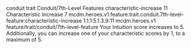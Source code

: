 <ability>
  <metadata>
    <class>conduit</class>
    <feature_type>trait</feature_type>
    <file_dpath>Conduit/7th-Level Features</file_dpath>
    <item_id>characteristic-increase</item_id>
    <item_index>11</item_index>
    <item_name>Characteristic Increase</item_name>
    <level>7</level>
    <scc>mcdm.heroes.v1:feature.trait.conduit.7th-level-feature:characteristic-increase</scc>
    <scdc>1.1.1:5.1.3.9:11</scdc>
    <source>mcdm.heroes.v1</source>
    <type>feature/trait/conduit/7th-level-feature</type>
  </metadata>
  <effects>
    <effect type="mundane">Your Intuition score increases to 5. Additionally, you can increase one of your characteristic scores by 1, to a maximum of 5.</effect>
  </effects>
</ability>
